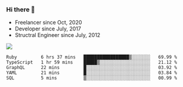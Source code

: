 ### Hi there 👋

- Freelancer since Oct, 2020
- Developer since July, 2017
- Structral Engineer since July, 2012

<img src="https://github-readme-stats.vercel.app/api?username=an-lee&show_icons=true&icon_color=0366d6&text_color=24292e&bg_color=ffffff&hide_title=true" />

<!--START_SECTION:waka-->
```text
Ruby         6 hrs 37 mins   █████████████████▒░░░░░░░   69.99 % 
TypeScript   1 hr 59 mins    █████▒░░░░░░░░░░░░░░░░░░░   21.12 % 
GraphQL      22 mins         █░░░░░░░░░░░░░░░░░░░░░░░░   03.92 % 
YAML         21 mins         █░░░░░░░░░░░░░░░░░░░░░░░░   03.84 % 
SQL          5 mins          ▒░░░░░░░░░░░░░░░░░░░░░░░░   00.99 % 
```
<!--END_SECTION:waka-->
